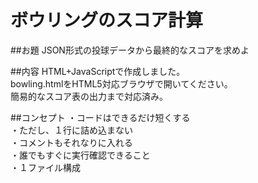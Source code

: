 # ボウリングのスコア計算

##お題
JSON形式の投球データから最終的なスコアを求めよ

##内容
HTML+JavaScriptで作成しました。  
bowling.htmlをHTML5対応ブラウザで開いてください。  
簡易的なスコア表の出力まで対応済み。

##コンセプト
・コードはできるだけ短くする  
・ただし、１行に詰め込まない  
・コメントもそれなりに入れる  
・誰でもすぐに実行確認できること  
・１ファイル構成  

